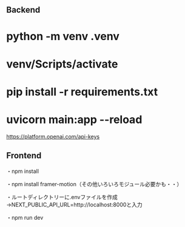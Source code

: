 ## Backend

# python -m venv .venv

# venv/Scripts/activate

# pip install -r requirements.txt

# uvicorn main:app --reload

https://platform.openai.com/api-keys

## Frontend

・npm install

・npm install framer-motion（その他いろいろモジュール必要かも・・）

・ルートディレクトリーに.envファイルを作成→NEXT_PUBLIC_API_URL=http://localhost:8000と入力

・npm run dev

 
 
